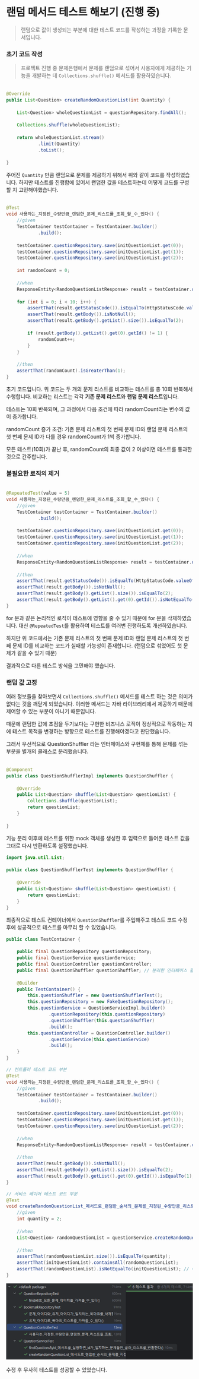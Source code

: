 # 랜덤 메서드 테스트 해보기 (진행 중)

> 랜덤으로 값이 생성되는 부분에 대한 테스트 코드를 작성하는 과정을 기록한 문서입니다.

### 초기 코드 작성

> 프로젝트 진행 중 문제은행에서 문제를 랜덤으로 섞어서 사용자에게 제공하는 기능을 개발하는 데 `Collections.shuffle()` 메서드를 활용하였습니다.

```java

@Override
public List<Question> createRandomQuestionList(int Quantity) {

    List<Question> wholeQuestionList = questionRepository.findAll();

    Collections.shuffle(wholeQuestionList);

    return wholeQuestionList.stream()
            .limit(Quantity)
            .toList();

}
```

주어진 `Quantity` 만큼 랜덤으로 문제를 제공하기 위해서 위와 같이 코드를 작성하였습니다.
하지만 테스트를 진행함에 있어서 랜덤한 값을 테스트하는데 어떻게 코드를 구성할 지 고민해야했습니다.

```java

@Test
void 사용자는_지정된_수량만큼_랜덤한_문제_리스트를_조회_할_수_있다() {
    //given
    TestContainer testContainer = TestContainer.builder()
            .build();

    testContainer.questionRepository.save(initQuestionList.get(0));
    testContainer.questionRepository.save(initQuestionList.get(1));
    testContainer.questionRepository.save(initQuestionList.get(2));

    int randomCount = 0;

    //when
    ResponseEntity<RandomQuestionListResponse> result = testContainer.questionController.getRandomQuestionList(2);

    for (int i = 0; i < 10; i++) {
        assertThat(result.getStatusCode()).isEqualTo(HttpStatusCode.valueOf(200));
        assertThat(result.getBody()).isNotNull();
        assertThat(result.getBody().getList().size()).isEqualTo(2);

        if (result.getBody().getList().get(0).getId() != 1) {
            randomCount++;
        }
    }

    //then
    assertThat(randomCount).isGreaterThan(1);
}
```

초기 코드입니다. 위 코드는 두 개의 문제 리스트를 비교하는 테스트를 총 10회 반복해서 수행합니다. 비교하는 리스트는 각각 **기존 문제 리스트**와 **랜덤 문제 리스트**입니다.

테스트는 10회 반복되며, 그 과정에서 다음 조건에 따라 randomCount라는 변수의 값이 증가합니다.

randomCount 증가 조건: 기존 문제 리스트의 첫 번째 문제 ID와 랜덤 문제 리스트의 첫 번째 문제 ID가 다를 경우 randomCount가 1씩 증가합니다.

모든 테스트(10회)가 끝난 후, randomCount의 최종 값이 2 이상이면 테스트를 통과한 것으로 간주합니다.

### 불필요한 로직의 제거

```java

@RepeatedTest(value = 5)
void 사용자는_지정된_수량만큼_랜덤한_문제_리스트를_조회_할_수_있다() {
    //given
    TestContainer testContainer = TestContainer.builder()
            .build();

    testContainer.questionRepository.save(initQuestionList.get(0));
    testContainer.questionRepository.save(initQuestionList.get(1));
    testContainer.questionRepository.save(initQuestionList.get(2));

    //when
    ResponseEntity<RandomQuestionListResponse> result = testContainer.questionController.getRandomQuestionList(2);

    //then
    assertThat(result.getStatusCode()).isEqualTo(HttpStatusCode.valueOf(200));
    assertThat(result.getBody()).isNotNull();
    assertThat(result.getBody().getList().size()).isEqualTo(2);
    assertThat(result.getBody().getList().get(0).getId()).isNotEqualTo(1);
}
```

for 문과 같은 논리적인 로직이 테스트에 영향을 줄 수 있기 때문에 for 문을 삭제하였습니다. 대신 `@RepeatedTest`를 활용하여 테스트를 여러번 진행하도록 개선하였습니다.

하지만 위 코드에서는 기존 문제 리스트의 첫 번째 문제 ID와 랜덤 문제 리스트의 첫 번째 문제 ID를 비교하는 코드가 실패할 가능성이 존재합니다. (랜덤으로 섞었어도 첫 문제가 같을 수 있기 때문)

결과적으로 다른 테스트 방식을 고민해야 했습니다.

### 랜덤 값 고정

여러 정보들을 찾아보면서 `Collections.shuffle()` 메서드를 테스트 하는 것은 의미가 없다는 것을 깨닫게 되었습니다. 이러한 메서드는 자바 라이브러리에서 제공하기 때문에 제어할 수 있는 부분이 아니기
때문입니다.

때문에 랜덤한 값에 초점을 두기보다는 구현한 비즈니스 로직이 정상적으로 작동하는 지에 테스트 목적을 변경하는 방향으로 테스트를 진행해야겠다고 판단했습니다.

그래서 우선적으로 QuestionShuffler 라는 인터페이스와 구현체를 통해 문제를 섞는 부분을 별개의 클래스로 분리했습니다.

```java

@Component
public class QuestionShufflerImpl implements QuestionShuffler {

    @Override
    public List<Question> shuffle(List<Question> questionList) {
        Collections.shuffle(questionList);
        return questionList;
    }

}
```

기능 분리 이후에 테스트를 위한 mock 객체를 생성한 후 입력으로 들어온 테스트 값을 그대로 다시 반환하도록 설정했습니다.

```java
import java.util.List;

public class QuestionShufflerTest implements QuestionShuffler {

    @Override
    public List<Question> shuffle(List<Question> questionList) {
        return questionList;
    }
}
```

최종적으로 테스트 컨테이너에서 `QuestionShuffler`를 주입해주고 테스트 코드 수정 후에 성공적으로 테스트를 마무리 할 수 있었습니다.

```java
public class TestContainer {

    public final QuestionRepository questionRepository;
    public final QuestionService questionService;
    public final QuestionController questionController;
    public final QuestionShuffler questionShuffler; // 분리한 인터페이스 활용

    @Builder
    public TestContainer() {
        this.questionShuffler = new QuestionShufflerTest();
        this.questionRepository = new FakeQuestionRepository();
        this.questionService = QuestionServiceImpl.builder()
                .questionRepository(this.questionRepository)
                .questionShuffler(this.questionShuffler)
                .build();
        this.questionController = QuestionController.builder()
                .questionService(this.questionService)
                .build();
    }
}
```

```java
// 컨트롤러 테스트 코드 부분
@Test
void 사용자는_지정된_수량만큼_랜덤한_문제_리스트를_조회_할_수_있다() {
    //given
    TestContainer testContainer = TestContainer.builder()
            .build();

    testContainer.questionRepository.save(initQuestionList.get(0));
    testContainer.questionRepository.save(initQuestionList.get(1));
    testContainer.questionRepository.save(initQuestionList.get(2));

    //when
    ResponseEntity<RandomQuestionListResponse> result = testContainer.questionController.getRandomQuestionList(2);

    //then
    assertThat(result.getBody()).isNotNull();
    assertThat(result.getBody().getList().size()).isEqualTo(2);
    assertThat(result.getBody().getList().get(0).getId()).isEqualTo(1);
}
```

```java
// 서비스 레이어 테스트 코드 부분
@Test
void createRandomQuestionList_메서드로_랜덤한_순서의_문제를_지정된_수량만큼_리스트로_반환한다() {
    //given
    int quantity = 2;

    //when
    List<Question> randomQuestionList = questionService.createRandomQuestionList(quantity);

    //then
    assertThat(randomQuestionList.size()).isEqualTo(quantity);
    assertThat(initQuestionList).containsAll(randomQuestionList);
    assertThat(randomQuestionList).isNotEqualTo(initQuestionList); // 아주 가끔 실패 뜰 수도 있음
}
```

![img.png](img/Shuffle_Test_Done.png)

수정 후 무사히 테스트를 성공할 수 있었습니다.

